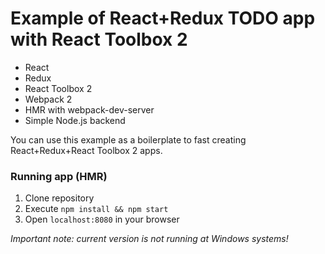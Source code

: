 # Example of React+Redux TODO app with React Toolbox 2

- React
- Redux
- React Toolbox 2
- Webpack 2
- HMR with webpack-dev-server
- Simple Node.js backend

You can use this example as a boilerplate to fast creating React+Redux+React Toolbox 2 apps.

### Running app (HMR)
1. Clone repository
2. Execute `npm install && npm start`
3. Open `localhost:8080` in your browser

*Important note: current version is not running at Windows systems!*